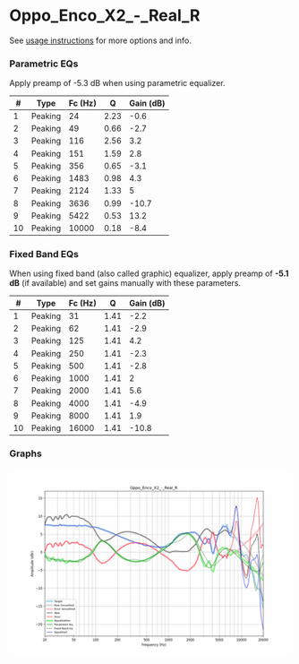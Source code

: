 # Oppo_Enco_X2_-_Real_R
See [usage instructions](https://github.com/jaakkopasanen/AutoEq#usage) for more options and info.

### Parametric EQs
Apply preamp of -5.3 dB when using parametric equalizer.

|   # | Type    |   Fc (Hz) |    Q |   Gain (dB) |
|-----|---------|-----------|------|-------------|
|   1 | Peaking |        24 | 2.23 |        -0.6 |
|   2 | Peaking |        49 | 0.66 |        -2.7 |
|   3 | Peaking |       116 | 2.56 |         3.2 |
|   4 | Peaking |       151 | 1.59 |         2.8 |
|   5 | Peaking |       356 | 0.65 |        -3.1 |
|   6 | Peaking |      1483 | 0.98 |         4.3 |
|   7 | Peaking |      2124 | 1.33 |         5   |
|   8 | Peaking |      3636 | 0.99 |       -10.7 |
|   9 | Peaking |      5422 | 0.53 |        13.2 |
|  10 | Peaking |     10000 | 0.18 |        -8.4 |

### Fixed Band EQs
When using fixed band (also called graphic) equalizer, apply preamp of **-5.1 dB** (if available) and set gains manually with these parameters.

|   # | Type    |   Fc (Hz) |    Q |   Gain (dB) |
|-----|---------|-----------|------|-------------|
|   1 | Peaking |        31 | 1.41 |        -2.2 |
|   2 | Peaking |        62 | 1.41 |        -2.9 |
|   3 | Peaking |       125 | 1.41 |         4.2 |
|   4 | Peaking |       250 | 1.41 |        -2.3 |
|   5 | Peaking |       500 | 1.41 |        -2.8 |
|   6 | Peaking |      1000 | 1.41 |         2   |
|   7 | Peaking |      2000 | 1.41 |         5.6 |
|   8 | Peaking |      4000 | 1.41 |        -4.9 |
|   9 | Peaking |      8000 | 1.41 |         1.9 |
|  10 | Peaking |     16000 | 1.41 |       -10.8 |

### Graphs
![](./Oppo_Enco_X2_-_Real_R.png)
